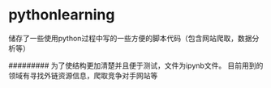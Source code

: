 # pythonlearning
储存了一些使用python过程中写的一些方便的脚本代码（包含网站爬取，数据分析等）



#########
为了使结构更加清楚并且便于测试，文件为ipynb文件。
目前用到的领域有寻找外链资源信息，爬取竞争对手网站等

